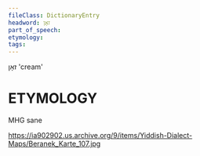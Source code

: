 ```yaml
---
fileClass: DictionaryEntry
headword: זאָן
part_of_speech: 
etymology: 
tags: 
---
```

זאָן
'cream'

ETYMOLOGY
===========
MHG sane

https://ia902902.us.archive.org/9/items/Yiddish-Dialect-Maps/Beranek_Karte_107.jpg
